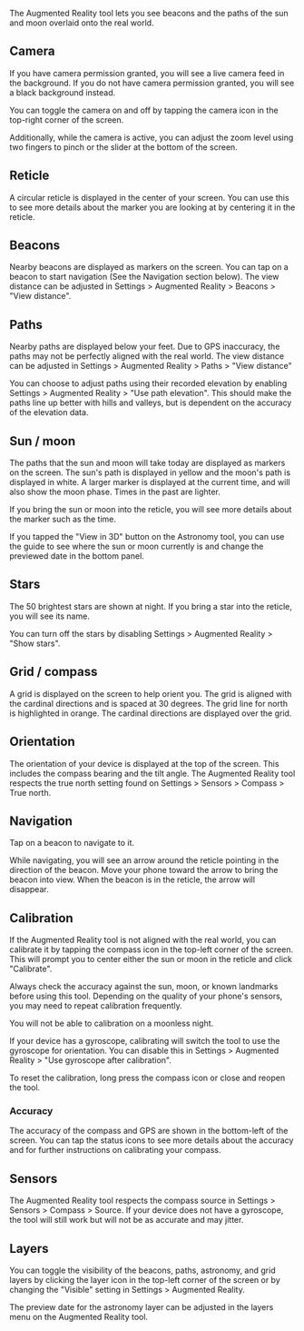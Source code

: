 The Augmented Reality tool lets you see beacons and the paths of the sun and moon overlaid onto the real world.

## Camera
If you have camera permission granted, you will see a live camera feed in the background. If you do not have camera permission granted, you will see a black background instead.

You can toggle the camera on and off by tapping the camera icon in the top-right corner of the screen.

Additionally, while the camera is active, you can adjust the zoom level using two fingers to pinch or the slider at the bottom of the screen.

## Reticle
A circular reticle is displayed in the center of your screen. You can use this to see more details about the marker you are looking at by centering it in the reticle.

## Beacons
Nearby beacons are displayed as markers on the screen. You can tap on a beacon to start navigation (See the Navigation section below). The view distance can be adjusted in Settings > Augmented Reality > Beacons > "View distance".

## Paths
Nearby paths are displayed below your feet. Due to GPS inaccuracy, the paths may not be perfectly aligned with the real world. The view distance can be adjusted in Settings > Augmented Reality > Paths > "View distance"

You can choose to adjust paths using their recorded elevation by enabling Settings > Augmented Reality > "Use path elevation". This should make the paths line up better with hills and valleys, but is dependent on the accuracy of the elevation data.

## Sun / moon
The paths that the sun and moon will take today are displayed as markers on the screen. The sun's path is displayed in yellow and the moon's path is displayed in white. A larger marker is displayed at the current time, and will also show the moon phase. Times in the past are lighter.

If you bring the sun or moon into the reticle, you will see more details about the marker such as the time.

If you tapped the "View in 3D" button on the Astronomy tool, you can use the guide to see where the sun or moon currently is and change the previewed date in the bottom panel.

## Stars
The 50 brightest stars are shown at night. If you bring a star into the reticle, you will see its name.

You can turn off the stars by disabling Settings > Augmented Reality > "Show stars".

## Grid / compass
A grid is displayed on the screen to help orient you. The grid is aligned with the cardinal directions and is spaced at 30 degrees. The grid line for north is highlighted in orange. The cardinal directions are displayed over the grid.

## Orientation
The orientation of your device is displayed at the top of the screen. This includes the compass bearing and the tilt angle. The Augmented Reality tool respects the true north setting found on Settings > Sensors > Compass > True north.

## Navigation
Tap on a beacon to navigate to it.

While navigating, you will see an arrow around the reticle pointing in the direction of the beacon. Move your phone toward the arrow to bring the beacon into view. When the beacon is in the reticle, the arrow will disappear.

## Calibration
If the Augmented Reality tool is not aligned with the real world, you can calibrate it by tapping the compass icon in the top-left corner of the screen. This will prompt you to center either the sun or moon in the reticle and click "Calibrate".

Always check the accuracy against the sun, moon, or known landmarks before using this tool. Depending on the quality of your phone's sensors, you may need to repeat calibration frequently.

You will not be able to calibration on a moonless night.

If your device has a gyroscope, calibrating will switch the tool to use the gyroscope for orientation. You can disable this in Settings > Augmented Reality > "Use gyroscope after calibration".

To reset the calibration, long press the compass icon or close and reopen the tool.

### Accuracy
The accuracy of the compass and GPS are shown in the bottom-left of the screen. You can tap the status icons to see more details about the accuracy and for further instructions on calibrating your compass.

## Sensors
The Augmented Reality tool respects the compass source in Settings > Sensors > Compass > Source. If your device does not have a gyroscope, the tool will still work but will not be as accurate and may jitter.

## Layers
You can toggle the visibility of the beacons, paths, astronomy, and grid layers by clicking the layer icon in the top-left corner of the screen or by changing the "Visible" setting in Settings > Augmented Reality.

The preview date for the astronomy layer can be adjusted in the layers menu on the Augmented Reality tool.